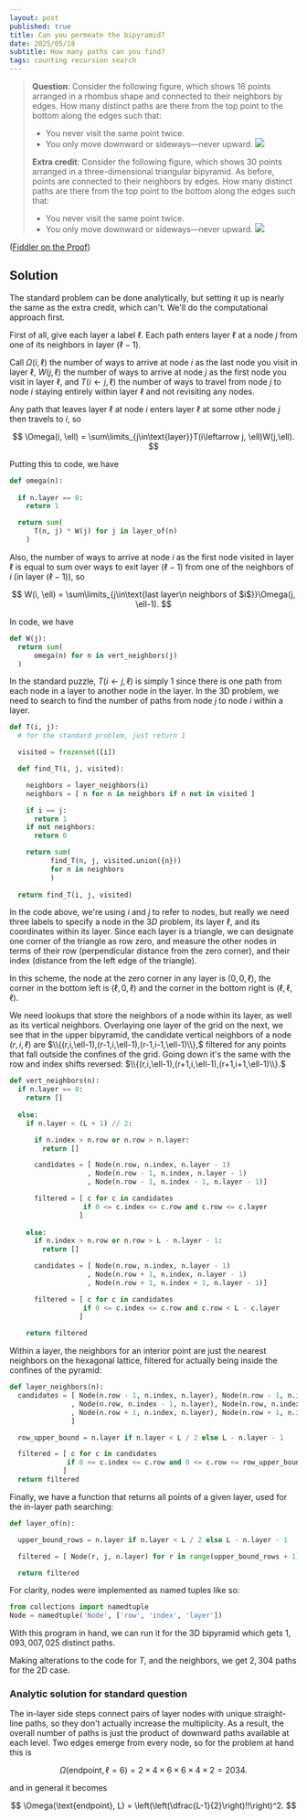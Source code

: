 ```yaml
---
layout: post
published: true
title: Can you permeate the bipyramid?
date: 2025/05/18
subtitle: How many paths can you find?
tags: counting recursion search
---
```


>**Question**: Consider the following figure, which shows 16 points arranged in a rhombus shape and connected to their neighbors by edges. How many distinct paths are there from the top point to the bottom along the edges such that:
>
> - You never visit the same point twice.
> - You only move downward or sideways—never upward.
>![](https://substackcdn.com/image/fetch/f_auto,q_auto:good,fl_progressive:steep/https%3A%2F%2Fsubstack-post-media.s3.amazonaws.com%2Fpublic%2Fimages%2F5af6e222-c841-4b17-b05b-54bcb3d254ad_1336x1054.png)
>
>**Extra credit**: Consider the following figure, which shows $30$ points arranged in a three-dimensional triangular bipyramid. As before, points are connected to their neighbors by edges. How many distinct paths are there from the top point to the bottom along the edges such that:
>
> - You never visit the same point twice.
> - You only move downward or sideways—never upward.
>![](https://substackcdn.com/image/fetch/w_1456,c_limit,f_webp,q_auto:good,fl_progressive:steep/https%3A%2F%2Fsubstack-post-media.s3.amazonaws.com%2Fpublic%2Fimages%2F0ee87243-ef32-458f-8577-f29d30508a99_720x790.png)

<!--more-->

([Fiddler on the Proof](https://thefiddler.substack.com/p/can-you-permeate-the-pyramid))

## Solution

The standard problem can be done analytically, but setting it up is nearly the same as the extra credit, which can't. We'll do the computational approach first.

First of all, give each layer a label $\ell.$ Each path enters layer $\ell$ at a node $j$ from one of its neighbors in layer $(\ell-1).$ 

Call $\Omega(i, \ell)$ the number of ways to arrive at node $i$ as the last node you visit in layer $\ell,$ $W(j, \ell)$ the number of ways to arrive at node $j$ as the first node you visit in layer $\ell,$ and $T(i\leftarrow j, \ell)$ the number of ways to travel from node $j$ to node $i$ staying entirely within layer $\ell$ and not revisiting any nodes.

Any path that leaves layer $\ell$ at node $i$ enters layer $\ell$ at some other node $j$ then travels to $i,$ so

$$ \Omega(i, \ell) = \sum\limits_{j\in\text{layer}}T(i\leftarrow j, \ell)W(j,\ell). $$

Putting this to code, we have

```python
def omega(n):
  
  if n.layer == 0:
    return 1

  return sum(
      T(n, j) * W(j) for j in layer_of(n)
    )
```

Also, the number of ways to arrive at node $i$ as the first node visited in layer $\ell$ is equal to sum over ways to exit layer $(\ell-1)$ from one of the neighbors of $i$ (in layer $(\ell-1)$), so

$$ W(i, \ell) = \sum\limits_{j\in\text{last layer\n neighbors of $i$}}\Omega(j, \ell-1). $$

In code, we have

```python
def W(j):
  return sum(
      omega(n) for n in vert_neighbors(j)
  )
```

In the standard puzzle, $T(i\leftarrow j, \ell)$ is simply $1$ since there is one path from each node in a layer to another node in the layer. In the $3\text{D}$ problem, we need to search to find the number of paths from node $j$ to node $i$ within a layer. 

```python
def T(i, j):
  # for the standard problem, just return 1

  visited = frozenset([i])

  def find_T(i, j, visited):

    neighbors = layer_neighbors(i)
    neighbors = [ n for n in neighbors if n not in visited ]

    if i == j: 
      return 1
    if not neighbors: 
      return 0

    return sum(
          find_T(n, j, visited.union({n})) 
          for n in neighbors
          )
    
  return find_T(i, j, visited)
```

In the code above, we're using $i$ and $j$ to refer to nodes, but really we need three labels to specify a node in the $3D$ problem, its layer $\ell$, and its coordinates within its layer. Since each layer is a triangle, we can designate one corner of the triangle as row zero, and measure the other nodes in terms of their row (perpendicular distance from the zero corner), and their index (distance from the left edge of the triangle). 

In this scheme, the node at the zero corner in any layer is $(0,0,\ell)$, the corner in the bottom left is $(\ell,0,\ell)$ and the corner in the bottom right is $(\ell,\ell,\ell).$

We need lookups that store the neighbors of a node within its layer, as well as its vertical neighbors. Overlaying one layer of the grid on the next, we see that in the upper bipyramid, the candidate vertical neighbors of a node $(r, i, \ell)$ are $\\{(r,i,\ell-1),(r-1,i,\ell-1),(r-1,i-1,\ell-1)\\},$ filtered for any points that fall outside the confines of the grid. Going down it's the same with the row and index shifts reversed: $\\{(r,i,\ell-1),(r+1,i,\ell-1),(r+1,i+1,\ell-1)\\}.$

```python
def vert_neighbors(n):
  if n.layer == 0:
    return []
  
  else:
    if n.layer < (L + 1) // 2:

      if n.index > n.row or n.row > n.layer:
        return []

      candidates = [ Node(n.row, n.index, n.layer - 1)
                   , Node(n.row - 1, n.index, n.layer - 1)
                   , Node(n.row - 1, n.index - 1, n.layer - 1)]

      filtered = [ c for c in candidates 
                  if 0 <= c.index <= c.row and c.row <= c.layer
                 ]
    
    else:
      if n.index > n.row or n.row > L - n.layer - 1:
        return []

      candidates = [ Node(n.row, n.index, n.layer - 1)
                   , Node(n.row + 1, n.index, n.layer - 1)
                   , Node(n.row + 1, n.index + 1, n.layer - 1)]

      filtered = [ c for c in candidates 
                  if 0 <= c.index <= c.row and c.row < L - c.layer 
                 ]
    
    return filtered
```

Within a layer, the neighbors for an interior point are just the nearest neighbors on the hexagonal lattice, filtered for actually being inside the confines of the pyramid:

```python
def layer_neighbors(n):
  candidates = [ Node(n.row - 1, n.index, n.layer), Node(n.row - 1, n.index - 1, n.layer)
               , Node(n.row, n.index - 1, n.layer), Node(n.row, n.index + 1, n.layer)
               , Node(n.row + 1, n.index, n.layer), Node(n.row + 1, n.index + 1, n.layer)
               ]

  row_upper_bound = n.layer if n.layer < L / 2 else L - n.layer - 1

  filtered = [ c for c in candidates 
              if 0 <= c.index <= c.row and 0 <= c.row <= row_upper_bound
             ]
  return filtered
```

Finally, we have a function that returns all points of a given layer, used for the in-layer path searching:

```python
def layer_of(n):

  upper_bound_rows = n.layer if n.layer < L / 2 else L - n.layer - 1

  filtered = [ Node(r, j, n.layer) for r in range(upper_bound_rows + 1) for j in range(r + 1)]

  return filtered
```

For clarity, nodes were implemented as named tuples like so:

```python
from collections import namedtuple
Node = namedtuple('Node', ['row', 'index', 'layer'])
```

With this program in hand, we can run it for the $3\text{D}$ bipyramid which gets $1,093,007,025$ distinct paths. 

Making alterations to the code for $T$, and the neighbors, we get $2,304$ paths for the $2\text{D}$ case.

### Analytic solution for standard question

The in-layer side steps connect pairs of layer nodes with unique straight-line paths, so they don't actually increase the multiplicity. As a result, the overall number of paths is just the product of downward paths available at each level. Two edges emerge from every node, so for the problem at hand this is 

$$ \Omega(\text{endpoint}, \ell = 6) = 2\times 4\times 6\times 6\times 4\times 2 = 2034. $$

and in general it becomes

$$ \Omega(\text{endpoint}, L) = \left(\left(\dfrac{L-1}{2}\right)!!\right)^2. $$






<br>
